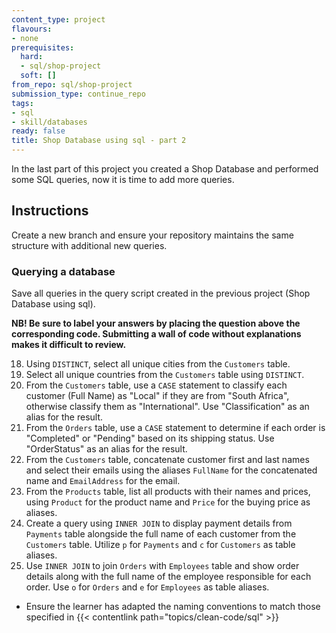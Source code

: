 ```yaml
---
content_type: project
flavours:
- none
prerequisites:
  hard:
  - sql/shop-project
  soft: []
from_repo: sql/shop-project
submission_type: continue_repo
tags:
- sql
- skill/databases
ready: false
title: Shop Database using sql - part 2
---
```


In the last part of this project you created a Shop Database and performed some SQL queries, now it is time to add more queries.

## Instructions

Create a new branch and ensure your repository maintains the same structure with additional new queries.

### Querying a database

Save all queries in the query script created in the previous project (Shop Database using sql).

**NB! Be sure to label your answers by placing the question above the corresponding code. Submitting a wall of code without explanations makes it difficult to review.**

18. Using `DISTINCT`, select all unique cities from the `Customers` table.
19. Select all unique countries from the `Customers` table using `DISTINCT`.
20. From the `Customers` table, use a `CASE` statement to classify each customer (Full Name) as "Local" if they are from "South Africa", otherwise classify them as "International". Use "Classification" as an alias for the result.
21. From the `Orders` table, use a `CASE` statement to determine if each order is "Completed" or "Pending" based on its shipping status. Use "OrderStatus" as an alias for the result.
22. From the `Customers` table, concatenate customer first and last names and select their emails using the aliases `FullName` for the concatenated name and `EmailAddress` for the email.
23. From the `Products` table, list all products with their names and prices, using `Product` for the product name and `Price` for the buying price as aliases.
24. Create a query using `INNER JOIN` to display payment details from `Payments` table alongside the full name of each customer from the `Customers` table. Utilize `p` for `Payments` and `c` for `Customers` as table aliases.
25. Use `INNER JOIN` to join `Orders` with `Employees` table and show order details along with the full name of the employee responsible for each order. Use `o` for `Orders` and `e` for `Employees` as table aliases.

- Ensure the learner has adapted the naming conventions to match those specified in {{< contentlink path="topics/clean-code/sql" >}}